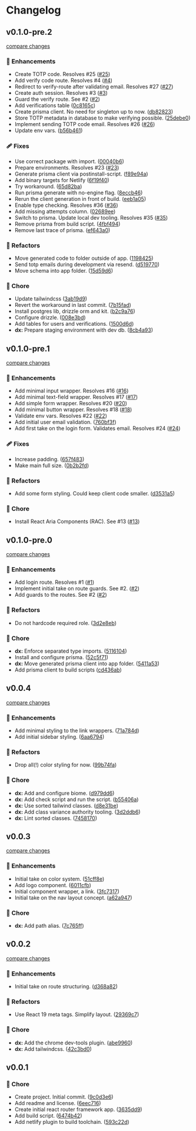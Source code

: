# Changelog


## v0.1.0-pre.2

[compare changes](https://github.com/haus23/runde.tips/compare/v0.1.0-pre.1...v0.1.0-pre.2)

### 🚀 Enhancements

- Create TOTP code. Resolves #25 ([#25](https://github.com/haus23/runde.tips/issues/25))
- Add verify code route. Resolves #4 ([#4](https://github.com/haus23/runde.tips/issues/4))
- Redirect to verify-route after validating email. Resolves #27 ([#27](https://github.com/haus23/runde.tips/issues/27))
- Create auth session. Resolves #3 ([#3](https://github.com/haus23/runde.tips/issues/3))
- Guard the verify route. See #2 ([#2](https://github.com/haus23/runde.tips/issues/2))
- Add verifications table ([0c8165c](https://github.com/haus23/runde.tips/commit/0c8165c))
- Create prisma client. No need for singleton up to now. ([db82823](https://github.com/haus23/runde.tips/commit/db82823))
- Store TOTP metadata in database to make verifying possible. ([25debe0](https://github.com/haus23/runde.tips/commit/25debe0))
- Implement sending TOTP code email. Resolves #26 ([#26](https://github.com/haus23/runde.tips/issues/26))
- Update env vars. ([b56b461](https://github.com/haus23/runde.tips/commit/b56b461))

### 🩹 Fixes

- Use correct package with import. ([00040b6](https://github.com/haus23/runde.tips/commit/00040b6))
- Prepare environments. Resolves #23 ([#23](https://github.com/haus23/runde.tips/issues/23))
- Generate prisma client via postinstall-script. ([f89e94a](https://github.com/haus23/runde.tips/commit/f89e94a))
- Add binary targets for Netlify ([6f19f40](https://github.com/haus23/runde.tips/commit/6f19f40))
- Try workaround. ([65d82ba](https://github.com/haus23/runde.tips/commit/65d82ba))
- Run prisma generate with no-engine flag. ([8eccb46](https://github.com/haus23/runde.tips/commit/8eccb46))
- Rerun the client generation in front of build. ([eeb1a05](https://github.com/haus23/runde.tips/commit/eeb1a05))
- Enable type checking. Resolves #36 ([#36](https://github.com/haus23/runde.tips/issues/36))
- Add missing attempts column. ([02689ee](https://github.com/haus23/runde.tips/commit/02689ee))
- Switch to prisma. Update local dev tooling. Resolves #35 ([#35](https://github.com/haus23/runde.tips/issues/35))
- Remove prisma from build script. ([4fbf494](https://github.com/haus23/runde.tips/commit/4fbf494))
- Remove last trace of prisma. ([ef643a0](https://github.com/haus23/runde.tips/commit/ef643a0))

### 💅 Refactors

- Move generated code to folder outside of app. ([1198425](https://github.com/haus23/runde.tips/commit/1198425))
- Send totp emails during development via resend. ([d519770](https://github.com/haus23/runde.tips/commit/d519770))
- Move schema into app folder. ([15d59d6](https://github.com/haus23/runde.tips/commit/15d59d6))

### 🏡 Chore

- Update tailwindcss ([3ab19d9](https://github.com/haus23/runde.tips/commit/3ab19d9))
- Revert the workaround in last commit. ([7b15fad](https://github.com/haus23/runde.tips/commit/7b15fad))
- Install postgres lib, drizzle orm and kit. ([b2c9a76](https://github.com/haus23/runde.tips/commit/b2c9a76))
- Configure drizzle. ([008e3bd](https://github.com/haus23/runde.tips/commit/008e3bd))
- Add tables for users and verifications. ([1500d6d](https://github.com/haus23/runde.tips/commit/1500d6d))
- **dx:** Prepare staging environment with dev db. ([8cb4a93](https://github.com/haus23/runde.tips/commit/8cb4a93))

## v0.1.0-pre.1

[compare changes](https://github.com/haus23/runde.tips/compare/v0.1.0-pre.0...v0.1.0-pre.1)

### 🚀 Enhancements

- Add minimal input wrapper. Resolves #16 ([#16](https://github.com/haus23/runde.tips/issues/16))
- Add minimal text-field wrapper. Resolves #17 ([#17](https://github.com/haus23/runde.tips/issues/17))
- Add simple form wrapper. Resolves #20 ([#20](https://github.com/haus23/runde.tips/issues/20))
- Add minimal button wrapper. Resolves #18 ([#18](https://github.com/haus23/runde.tips/issues/18))
- Validate env vars. Resolves #22 ([#22](https://github.com/haus23/runde.tips/issues/22))
- Add initial user email validation. ([760bf3f](https://github.com/haus23/runde.tips/commit/760bf3f))
- Add first take on the login form. Validates email. Resolves #24 ([#24](https://github.com/haus23/runde.tips/issues/24))

### 🩹 Fixes

- Increase padding. ([657f483](https://github.com/haus23/runde.tips/commit/657f483))
- Make main full size. ([0b2b2fd](https://github.com/haus23/runde.tips/commit/0b2b2fd))

### 💅 Refactors

- Add some form styling. Could keep client code smaller. ([d3531a5](https://github.com/haus23/runde.tips/commit/d3531a5))

### 🏡 Chore

- Install React Aria Components (RAC). See #13 ([#13](https://github.com/haus23/runde.tips/issues/13))

## v0.1.0-pre.0

[compare changes](https://github.com/haus23/runde.tips/compare/v0.0.4...v0.1.0-pre.0)

### 🚀 Enhancements

- Add login route. Resolves #1 ([#1](https://github.com/haus23/runde.tips/issues/1))
- Implement initial take on route guards. See #2. ([#2](https://github.com/haus23/runde.tips/issues/2))
- Add guards to the routes. See #2 ([#2](https://github.com/haus23/runde.tips/issues/2))

### 💅 Refactors

- Do not hardcode required role. ([3d2e8eb](https://github.com/haus23/runde.tips/commit/3d2e8eb))

### 🏡 Chore

- **dx:** Enforce separated type imports. ([5116104](https://github.com/haus23/runde.tips/commit/5116104))
- Install and configure prisma. ([52c5f71](https://github.com/haus23/runde.tips/commit/52c5f71))
- **dx:** Move generated prisma client into app folder. ([5411a53](https://github.com/haus23/runde.tips/commit/5411a53))
- Add prisma client to build scripts ([cd436ab](https://github.com/haus23/runde.tips/commit/cd436ab))

## v0.0.4

[compare changes](https://github.com/haus23/runde.tips/compare/v0.0.3...v0.0.4)

### 🚀 Enhancements

- Add minimal styling to the link wrappers. ([71a784d](https://github.com/haus23/runde.tips/commit/71a784d))
- Add initial sidebar styling. ([6aa6794](https://github.com/haus23/runde.tips/commit/6aa6794))

### 💅 Refactors

- Drop all(!) color styling for now. ([99b74fa](https://github.com/haus23/runde.tips/commit/99b74fa))

### 🏡 Chore

- **dx:** Add and configure biome. ([d979dd6](https://github.com/haus23/runde.tips/commit/d979dd6))
- **dx:** Add check script and run the script. ([b55406a](https://github.com/haus23/runde.tips/commit/b55406a))
- **dx:** Use sorted tailwind classes. ([d8e31be](https://github.com/haus23/runde.tips/commit/d8e31be))
- **dx:** Add class variance authority tooling. ([3d2ddb6](https://github.com/haus23/runde.tips/commit/3d2ddb6))
- **dx:** Lint sorted classes. ([7458170](https://github.com/haus23/runde.tips/commit/7458170))

## v0.0.3

[compare changes](https://github.com/haus23/runde.tips/compare/v0.0.2...v0.0.3)

### 🚀 Enhancements

- Initial take on color system. ([51cff8e](https://github.com/haus23/runde.tips/commit/51cff8e))
- Add logo component. ([6011cfb](https://github.com/haus23/runde.tips/commit/6011cfb))
- Initial component wrapper, a link. ([3fc7317](https://github.com/haus23/runde.tips/commit/3fc7317))
- Initial take on the nav layout concept. ([a62a947](https://github.com/haus23/runde.tips/commit/a62a947))

### 🏡 Chore

- **dx:** Add path alias. ([7c765ff](https://github.com/haus23/runde.tips/commit/7c765ff))

## v0.0.2

[compare changes](https://github.com/haus23/runde.tips/compare/v0.0.1...v0.0.2)

### 🚀 Enhancements

- Initial take on route structuring. ([d368a82](https://github.com/haus23/runde.tips/commit/d368a82))

### 💅 Refactors

- Use React 19 meta tags. Simplify layout. ([29369c7](https://github.com/haus23/runde.tips/commit/29369c7))

### 🏡 Chore

- **dx:** Add the chrome dev-tools plugin. ([abe9960](https://github.com/haus23/runde.tips/commit/abe9960))
- **dx:** Add tailwindcss. ([42c3bd0](https://github.com/haus23/runde.tips/commit/42c3bd0))

## v0.0.1


### 🏡 Chore

- Create project. Initial commit. ([9c0d3e6](https://github.com/haus23/runde.tips/commit/9c0d3e6))
- Add readme and license. ([6eec716](https://github.com/haus23/runde.tips/commit/6eec716))
- Create initial react router framework app. ([3635dd9](https://github.com/haus23/runde.tips/commit/3635dd9))
- Add build script. ([6474b42](https://github.com/haus23/runde.tips/commit/6474b42))
- Add netlify plugin to build toolchain. ([593c22d](https://github.com/haus23/runde.tips/commit/593c22d))

